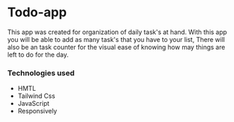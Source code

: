 # Todo-app
This app was created for organization of daily task's at hand. With this app you will be able to add as many task's that you have to your list, There will also be an task counter for the visual ease of knowing how may things are left to do for the day.
### Technologies used
* HMTL
* Tailwind Css
* JavaScript
* Responsively
